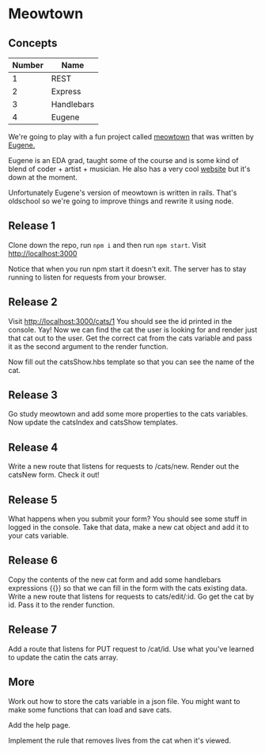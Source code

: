 # Meowtown

## Concepts

Number | Name
-------|------
1 | REST
2 | Express
3 | Handlebars
4 | Eugene


We're going to play with a fun project called [meowtown](http://meowtown.herokuapp.com/cats) that was written by [Eugene.](https://github.com/data-doge)


Eugene is an EDA grad, taught some of the course and is some kind of blend of coder + artist + musician. He also has a very cool [website](http://fuckafucka.com) but it's down at the moment.

Unfortunately Eugene's version of meowtown is written in rails. That's oldschool so we're going to improve things and rewrite it using node.


## Release 1

Clone down the repo, run ```npm i``` and then run ```npm start```. Visit [http://localhost:3000](http://localhost:3000)

Notice that when you run npm start it doesn't exit. The server has to stay running to listen for requests from your browser.

## Release 2

Visit [http://localhost:3000/cats/1](http://localhost:3000/cats/1)
You should see the id printed in the console. Yay! Now we can find the cat the user is looking for and render just that cat out to the user. Get the correct cat from the cats variable and pass it as the second argument to the render function.

Now fill out the catsShow.hbs template so that you can see the name of the cat. 

## Release 3

Go study meowtown and add some more properties to the cats variables. Now update the catsIndex and catsShow templates.

## Release 4

Write a new route that listens for requests to /cats/new. Render out the catsNew form. Check it out! 

## Release 5

What happens when you submit your form? You should see some stuff in logged in the console. Take that data, make a new cat object and add it to your cats variable. 

## Release 6

Copy the contents of the new cat form and add some handlebars expressions {{}} so that we can fill in the form with the cats existing data.
Write a new route that listens for requests to cats/edit/:id. Go get the cat by id. Pass it to the render function. 

## Release 7 

Add a route that listens for PUT request to /cat/id. Use what you've learned to update the catin the cats array.

## More

Work out how to store the cats variable in a json file. You might want to make some functions that can load and save cats. 

Add the help page.

Implement the rule that removes lives from the cat when it's viewed.
